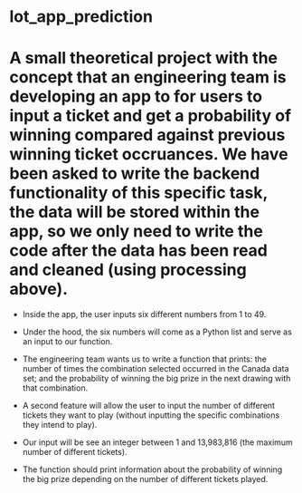 # lot_app_prediction


# A small theoretical project with the concept that an engineering team is developing an app to for users to input a ticket and get a probability of winning compared against previous winning ticket occruances. We have been asked to write the backend functionality of this specific task, the data will be stored within the app, so we only need to write the code after the data has been read and cleaned (using processing above).

* Inside the app, the user inputs six different numbers from 1 to 49.
* Under the hood, the six numbers will come as a Python list and serve as an input to our function.
* The engineering team wants us to write a function that prints:
    the number of times the combination selected occurred in the Canada data set; and
    the probability of winning the big prize in the next drawing with that combination.

* A second feature will allow the user to input the number of different tickets they want to play (without inputting the specific combinations they intend to play). 
* Our input will be see an integer between 1 and 13,983,816 (the maximum number of different tickets).
* The function should print information about the probability of winning the big prize depending on the number of different tickets played.

